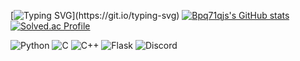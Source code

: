 [![Typing SVG](https://readme-typing-svg.demolab.com?font=Fira+Code&duration=2500&pause=1000&color=F7568D&width=435&lines=This+is+Bpq71qjs'+portfolio.)](https://git.io/typing-svg)
[![Bpq71qjs's GitHub stats](https://github-readme-stats.vercel.app/api?username=bpq71qjs)](https://github.com/anuraghazra/github-readme-stats)
[![Solved.ac Profile](http://mazassumnida.wtf/api/v2/generate_badge?boj=belveth)](https://solved.ac/belveth/)

![Python](https://img.shields.io/badge/Python-3776AB?style=for-the-badge&logo=python&logoColor=white)
![C](https://img.shields.io/badge/C-00599C?style=for-the-badge&logo=c&logoColor=white)
![C++](https://img.shields.io/badge/C%2B%2B-00599C?style=for-the-badge&logo=c%2B%2B&logoColor=white)
![Flask](https://img.shields.io/badge/Flask-000000?style=for-the-badge&logo=flask&logoColor=white)
![Discord]("https://img.shields.io/badge/Discord-#5865F2?style=for-the-badge&logo=Discord&logoColor=white")
